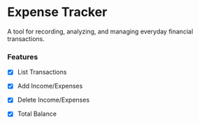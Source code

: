 # Expense Tracker

A tool for recording, analyzing, and managing everyday financial transactions.

### Features

- [x] List Transactions
- [x] Add Income/Expenses
- [x] Delete Income/Expenses
- [x] Total Balance


